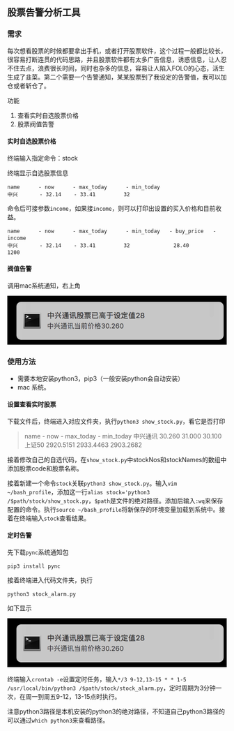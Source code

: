## 股票告警分析工具

### 需求

每次想看股票的时候都要拿出手机，或者打开股票软件，这个过程一般都比较长，很容易打断连贯的代码思路，并且股票软件都有太多广告信息，诱惑信息，让人忍不住去点，浪费很长时间，同时也杂多的信息，容易让人陷入FOLO的心态，活生生成了韭菜。第二个需要一个告警通知，某某股票到了我设定的告警值，我可以加仓或者斩仓了。

功能

1. 查看实时自选股票价格
2. 股票阀值告警

#### 实时自选股票价格

终端输入指定命令：stock

终端显示自选股票信息

```
name      - now      - max_today      - min_today
中兴       - 32.14    - 33.41         32
```

命令后可接参数`income`，如果接`income`，则可以打印出设置的买入价格和目前收益。

```
name      - now      - max_today      - min_today   - buy_price   - income
中兴       - 32.14    - 33.41         32              28.40         1200
```

#### 阀值告警

调用mac系统通知，右上角

![image-20190402175537291](stock_notify.png)

### 使用方法

- 需要本地安装python3，pip3（一般安装python会自动安装）
- mac 系统。

#### 设置查看实时股票

下载文件后，终端进入对应文件夹，执行`python3 show_stock.py`，看它是否打印

> name      - now      - max_today      - min_today
> 中兴通讯    30.260    31.000         30.100
> 上证50    2920.5151    2933.4463         2903.2682

接着修改自己的自选代码，在`show_stock.py`中stockNos和stockNames的数组中添加股票code和股票名称。

接着新建一个命令`stock`关联`python3 show_stock.py`。输入`vim ~/bash_profile`，添加这一行`alias stock='python3 /$path/stock/show_stock.py`，`$path`是文件的绝对路径。添加后输入`:wq`来保存配置的命令。执行`source ~/bash_profile`将新保存的环境变量加载到系统中。接着在终端输入`stock`查看结果。

#### 定时告警

先下载`pync`系统通知包

```
pip3 install pync
```

接着终端进入代码文件夹，执行

```
python3 stock_alarm.py 
```

如下显示

![image-20190412220908534](stock_notify.png)

终端输入`crontab -e`设置定时任务，输入`*/3 9-12,13-15 * * 1-5 /usr/local/bin/python3 /$path/stock/stock_alarm.py`，定时周期为3分钟一次，在周一到周五9-12，13-15点时执行。

注意python3路径是本机安装的python3的绝对路径，不知道自己python3路径的可以通过`which python3`来查看路径。